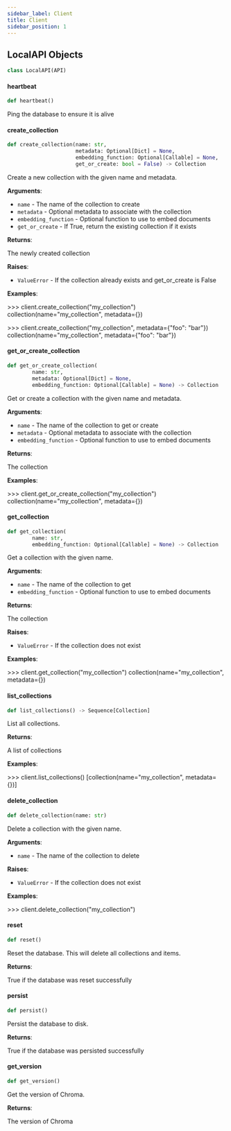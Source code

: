 ```yaml
---
sidebar_label: Client
title: Client
sidebar_position: 1
---
```


## LocalAPI Objects

```python
class LocalAPI(API)
```

#### heartbeat

```python
def heartbeat()
```

Ping the database to ensure it is alive

#### create\_collection

```python
def create_collection(name: str,
                      metadata: Optional[Dict] = None,
                      embedding_function: Optional[Callable] = None,
                      get_or_create: bool = False) -> Collection
```

Create a new collection with the given name and metadata.

**Arguments**:

- `name` - The name of the collection to create
- `metadata` - Optional metadata to associate with the collection
- `embedding_function` - Optional function to use to embed documents
- `get_or_create` - If True, return the existing collection if it exists
  

**Returns**:

  The newly created collection
  

**Raises**:

- `ValueError` - If the collection already exists and get_or_create is False
  

**Examples**:

  &gt;&gt;&gt; client.create_collection(&quot;my_collection&quot;)
  collection(name=&quot;my_collection&quot;, metadata={})
  
  &gt;&gt;&gt; client.create_collection(&quot;my_collection&quot;, metadata={&quot;foo&quot;: &quot;bar&quot;})
  collection(name=&quot;my_collection&quot;, metadata={&quot;foo&quot;: &quot;bar&quot;})

#### get\_or\_create\_collection

```python
def get_or_create_collection(
        name: str,
        metadata: Optional[Dict] = None,
        embedding_function: Optional[Callable] = None) -> Collection
```

Get or create a collection with the given name and metadata.

**Arguments**:

- `name` - The name of the collection to get or create
- `metadata` - Optional metadata to associate with the collection
- `embedding_function` - Optional function to use to embed documents
  

**Returns**:

  The collection
  

**Examples**:

  &gt;&gt;&gt; client.get_or_create_collection(&quot;my_collection&quot;)
  collection(name=&quot;my_collection&quot;, metadata={})

#### get\_collection

```python
def get_collection(
        name: str,
        embedding_function: Optional[Callable] = None) -> Collection
```

Get a collection with the given name.

**Arguments**:

- `name` - The name of the collection to get
- `embedding_function` - Optional function to use to embed documents
  

**Returns**:

  The collection
  

**Raises**:

- `ValueError` - If the collection does not exist
  

**Examples**:

  &gt;&gt;&gt; client.get_collection(&quot;my_collection&quot;)
  collection(name=&quot;my_collection&quot;, metadata={})

#### list\_collections

```python
def list_collections() -> Sequence[Collection]
```

List all collections.

**Returns**:

  A list of collections
  

**Examples**:

  &gt;&gt;&gt; client.list_collections()
  [collection(name=&quot;my_collection&quot;, metadata={})]

#### delete\_collection

```python
def delete_collection(name: str)
```

Delete a collection with the given name.

**Arguments**:

- `name` - The name of the collection to delete
  

**Raises**:

- `ValueError` - If the collection does not exist
  

**Examples**:

  &gt;&gt;&gt; client.delete_collection(&quot;my_collection&quot;)

#### reset

```python
def reset()
```

Reset the database. This will delete all collections and items.

**Returns**:

  True if the database was reset successfully

#### persist

```python
def persist()
```

Persist the database to disk.

**Returns**:

  True if the database was persisted successfully

#### get\_version

```python
def get_version()
```

Get the version of Chroma.

**Returns**:

  The version of Chroma

